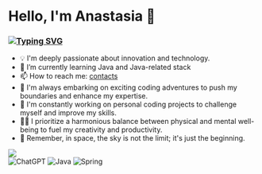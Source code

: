 # Hello, I'm Anastasia 👋
### [![Typing SVG](https://readme-typing-svg.herokuapp.com?color=%2336BCF7&lines=Java+developer)](https://git.io/typing-svg)

- 💡 I'm deeply passionate about innovation and technology.
- 🌱 I’m currently learning Java and Java-related stack
- 📫 How to reach me: [contacts](https://taplink.cc/yurkova_anastasia)
- 🌟 I'm always embarking on exciting coding adventures to push my boundaries and enhance my expertise.
- 🚀 I'm constantly working on personal coding projects to challenge myself and improve my skills.
- 🧘‍♀️ I prioritize a harmonious balance between physical and mental well-being to fuel my creativity and productivity.
- 🌠 Remember, in space, the sky is not the limit; it's just the beginning.


![](https://komarev.com/ghpvc/?username=yurkova-anastasia)      
![ChatGPT](https://img.shields.io/badge/chatGPT-74aa9c?style=for-the-badge&logo=openai&logoColor=white)
![Java](https://img.shields.io/badge/java-%23ED8B00.svg?style=for-the-badge&logo=openjdk&logoColor=white)
![Spring](https://img.shields.io/badge/spring-%236DB33F.svg?style=for-the-badge&logo=spring&logoColor=white)

